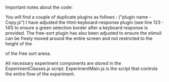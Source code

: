 Important notes about the code:

You will find a couple of duplicate plugins as follows : ("plugin name - Copy.js")
  I have adjusted the html-keyboard-response plugin (see line 123 - 141) to ensure a green selection border after a keyboard response is provided.
  The free-sort plugin has also been adjusted to ensure the stimuli can be freely moved around the entire screen and not restricted to the height of the <div> of the free sort arena.

All necessary experiment components are stored in the ExperimentClasses.js script.
ExperimentMain.js is the script that controls the entire flow of the experiment.
